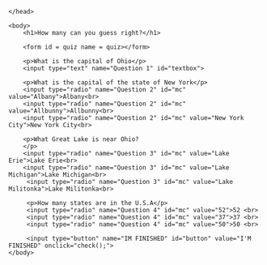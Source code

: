 <!DOCTYPE html>
<html>
    <head>
        <title> Deyron's Quiz </title>
        <link rel="stylesheet" href="quiz.css">
        <script src="quiz.js"></script>
        <link href="https://fonts.googleapis.com/css2?family=MuseoModerno:wght@100&display=swap" rel="stylesheet">
        
    </head>

    <body>
        <h1>How many can you guess right?</h1>

        <form id = quiz name = quiz></form>

        <p>What is the capital of Ohio</p>
        <input type="text" name="Question 1" id="textbox">

        <p>What is the capital of the state of New York</p>
        <input type="radio" name="Question 2" id="mc"   value="Albany">Albany<br>
        <input type="radio" name="Question 2" id="mc" value="Allbunny">Allbunny<br>
        <input type="radio" name="Question 2" id="mc" value="New York City">New York City<br>         
    
        <p>What Great Lake is near Ohio?
        </p>
        <input type="radio" name="Question 3" id="mc" value="Lake Erie">Lake Erie<br>
        <input type="radio" name="Question 3" id="mc" value="Lake Michigan">Lake Michigan<br>
         <input type="radio" name="Question 3" id="mc" value="Lake Militonka">Lake Militonka<br>

         <p>How many states are in the U.S.A</p>
         <input type="radio" name="Question 4" id="mc" value="52">52 <br>
         <input type="radio" name="Question 4" id="mc" value="37">37 <br>
         <input type="radio" name="Question 4" id="mc" value="50">50 <br>

         <input type="button" name="IM FINISHED" id="button" value="I'M FINISHED" onclick="check();">
    </body>
</html>
